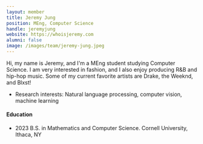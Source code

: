 ```yaml
---
layout: member
title: Jeremy Jung
position: MEng, Computer Science
handle: jeremyjung
website: https://whoisjeremy.com
alumni: false
image: /images/team/jeremy-jung.jpeg
---
```


Hi, my name is Jeremy, and I'm a MEng student studying Computer Science. I am very interested in fashion, and I also enjoy producing R&B and hip-hop music. Some of my current favorite artists are Drake, the Weeknd, and Blxst!

* Research interests:
Natural language processing, computer vision, machine learning

#### Education 
* 2023 B.S. in Mathematics and Computer Science. Cornell University, Ithaca, NY
